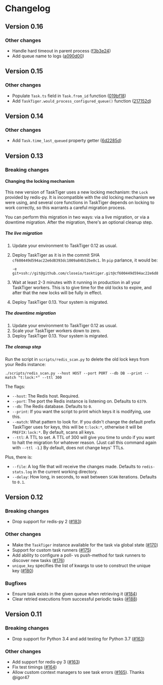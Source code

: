 # Changelog

## Version 0.16

### Other changes

* Handle hard timeout in parent process ([f3b3e24](https://github.com/closeio/tasktiger/commit/f3b3e24485497a2b87281a1b809966bcb525c5fc))
* Add queue name to logs ([a090d00](https://github.com/closeio/tasktiger/commit/a090d00bca496082f149f2187b026ff96a0d4fac))

## Version 0.15

### Other changes

* Populate `Task.ts` field in `Task.from_id` function ([019bf18](https://github.com/closeio/tasktiger/commit/019bf189c9622b299691dbe3b71cefa0bf2ee8dc))
* Add `TaskTiger.would_process_configured_queue()` function  ([217152d](https://github.com/closeio/tasktiger/commit/217152d16ff21a87b70643a0a2571efc91c0aeb9))

## Version 0.14

### Other changes

* Add `Task.time_last_queued` property getter ([6d2285d](https://github.com/closeio/tasktiger/commit/6d2285da5bd5f82455765e6b132594d4ceab2d82))

## Version 0.13

### Breaking changes

#### Changing the locking mechanism

This new version of TaskTiger uses a new locking mechanism: the `Lock` provided by redis-py. It is incompatible with the old locking mechanism we were using, and several core functions in TaskTiger depends on locking to work correctly, so this warrants a careful migration process.

You can perform this migration in two ways: via a live migration, or via a downtime migration. After the migration, there's an optional cleanup step.

##### The live migration

1. Update your environment to TaskTiger 0.12 as usual.
1. Deploy TaskTiger as it is in the commit SHA `cf600449d594ac22e6d8393dc1009a84b52be0c1`. In `pip` parlance, it would be:

       -e git+ssh://git@github.com/closeio/tasktiger.git@cf600449d594ac22e6d8393dc1009a84b52be0c1#egg=tasktiger

1. Wait at least 2-3 minutes with it running in production in all your TaskTiger workers. This is to give time for the old locks to expire, and after that the new locks will be fully in effect.
1. Deploy TaskTiger 0.13. Your system is migrated.

##### The downtime migration

1. Update your environment to TaskTiger 0.12 as usual.
1. Scale your TaskTiger workers down to zero.
1. Deploy TaskTiger 0.13. Your system is migrated.

##### The cleanup step

Run the script in `scripts/redis_scan.py` to delete the old lock keys from your Redis instance:

    ./scripts/redis_scan.py --host HOST --port PORT --db DB --print --match "t:lock:*" --ttl 300

The flags:

- `--host`: The Redis host. Required.
- `--port`: The port the Redis instance is listening on. Defaults to `6379`.
- `--db`: The Redis database. Defaults to `0`.
- `--print`: If you want the script to print which keys it is modifying, use this.
- `--match`: What pattern to look for. If you didn't change the default prefix TaskTiger uses for keys, this will be `t:lock:*`, otherwise it will be `PREFIX:lock:*`. By default, scans all keys.
- `--ttl`: A TTL to set. A TTL of 300 will give you time to undo if you want to halt the migration for whatever reason. (Just call this command again with `--ttl -1`.) By default, does not change keys' TTLs.

Plus, there is:

- `--file`: A log file that will receive the changes made. Defaults to `redis-stats.log` in the current working directory.
- `--delay`: How long, in seconds, to wait between `SCAN` iterations. Defaults to `0.1`.

## Version 0.12

### Breaking changes

* Drop support for redis-py 2 ([#183](https://github.com/closeio/tasktiger/pull/183))

### Other changes

* Make the `TaskTiger` instance available for the task via global state ([#170](https://github.com/closeio/tasktiger/pull/170))
* Support for custom task runners ([#175](https://github.com/closeio/tasktiger/pull/175))
* Add ability to configure a poll- vs push-method for task runners to discover new tasks ([#176](https://github.com/closeio/tasktiger/pull/176))
* `unique_key` specifies the list of kwargs to use to construct the unique key ([#180](https://github.com/closeio/tasktiger/pull/180))

### Bugfixes

* Ensure task exists in the given queue when retrieving it ([#184](https://github.com/closeio/tasktiger/pull/184))
* Clear retried executions from successful periodic tasks ([#188](https://github.com/closeio/tasktiger/pull/188))

## Version 0.11

### Breaking changes

* Drop support for Python 3.4 and add testing for Python 3.7 ([#163](https://github.com/closeio/tasktiger/pull/163))

### Other changes

* Add support for redis-py 3 ([#163](https://github.com/closeio/tasktiger/pull/163))
* Fix test timings ([#164](https://github.com/closeio/tasktiger/pull/164))
* Allow custom context managers to see task errors ([#165](https://github.com/closeio/tasktiger/pull/165)). Thanks @igor47

